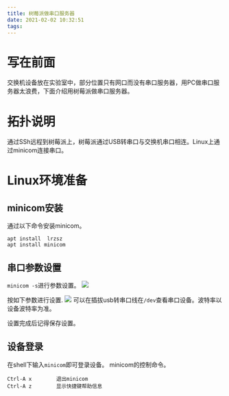 ```yaml
---
title: 树莓派做串口服务器
date: 2021-02-02 10:32:51
tags: 
---
```


# 写在前面

交换机设备放在实验室中，部分位置只有网口而没有串口服务器，用PC做串口服务器太浪费，下面介绍用树莓派做串口服务器。

<!--more-->
# 拓扑说明

通过SSh远程到树莓派上，树莓派通过USB转串口与交换机串口相连。Linux上通过minicom连接串口。

# Linux环境准备

## minicom安装
通过以下命令安装minicom。
```
apt install  lrzsz
apt install minicom
```

## 串口参数设置
`minicom -s`进行参数设置。
![](https://rancho333.github.io/pictures/minicom_s.png)

按如下参数进行设置.
![](https://rancho333.github.io/pictures/serial_port.png)
可以在插拔usb转串口线在`/dev`查看串口设备。波特率以设备波特率为准。

设置完成后记得保存设置。

## 设备登录

在shell下输入`minicom`即可登录设备。
minicom的控制命令。
```
Ctrl-A x        退出minicom
Ctrl-A z        显示快捷键帮助信息
```

